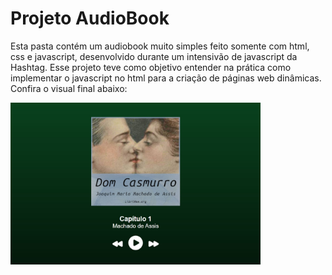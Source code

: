 # Projeto AudioBook

Esta pasta contém um audiobook muito simples feito somente com html, css e javascript, desenvolvido durante um intensivão de javascript da Hashtag. Esse projeto teve como objetivo entender na prática como implementar o javascript no html para a criação de páginas web dinâmicas. Confira o visual final abaixo:

<img src = "./imagens/visual.jpg" alt = "imagem-da-interface" width = "400px">